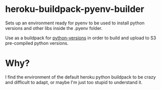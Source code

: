heroku-buildpack-pyenv-builder
==============================

Sets up an environment ready for pyenv to be used to install python versions
and other libs inside the .pyenv folder.
    
Use as a buildpack for
[python-versions](https://github.com/Enucatl/python-versions) in order to
build and upload to S3 pre-compiled python versions.

Why?
==============================

I find the environment of the default heroku python buildpack to be crazy
and difficult to adapt, or maybe I'm just too stupid to understand it.
